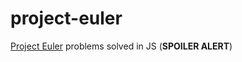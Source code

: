 # project-euler
[Project Euler](https://projecteuler.net) problems solved in JS (**SPOILER ALERT**)
